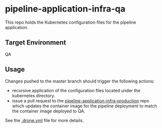 # pipeline-application-infra-qa

This repo holds the Kubernetes configuration files for the pipeline application.

## Target Environment

QA

## Usage

Changes pushed to the master branch should trigger the following actions:

* recursive application of the configuration files located under the kubernetes directory.
* issue a pull request to the [pipeline-application-infra-production](https://github.com/dellintosh/pipeline-application-infra-production) repo which updates the container image for the pipeline deployment to match the container image deployed to QA.

See the [.drone.yml](.drone.yml) file for more details.